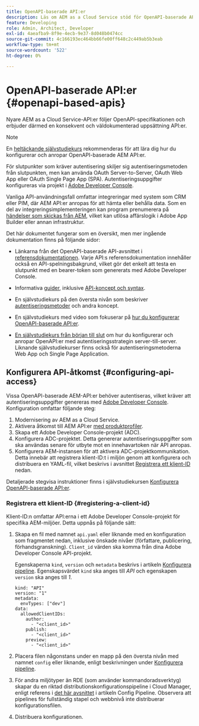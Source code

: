 ```yaml
---
title: OpenAPI-baserade API:er
description: Läs om AEM as a Cloud Service stöd för OpenAPI-baserade API:er
feature: Developing
role: Admin, Architect, Developer
exl-id: 4aeafba9-8f9e-4ecb-9e37-8d048b0474cc
source-git-commit: 4c166193ec464bb66fe00ff648c2c449ab5b3eab
workflow-type: tm+mt
source-wordcount: '522'
ht-degree: 0%

---
```


# OpenAPI-baserade API:er {#openapi-based-apis}

Nyare AEM as a Cloud Service-API:er följer OpenAPI-specifikationen och erbjuder därmed en konsekvent och väldokumenterad uppsättning API:er.

>[!NOTE]
>
> En [heltäckande självstudiekurs](https://experienceleague.adobe.com/sv/docs/experience-manager-learn/cloud-service/aem-apis/invoke-openapi-based-aem-apis) rekommenderas för att lära dig hur du konfigurerar och anropar OpenAPI-baserade AEM API:er.

För slutpunkter som kräver autentisering skiljer sig autentiseringsmetoden från slutpunkten, men kan använda OAuth Server-to-Server, OAuth Web App eller OAuth Single Page App (SPA). Autentiseringsuppgifter konfigureras via projekt i [Adobe Developer Console](https://developer.adobe.com/developer-console/).

Vanliga API-användningsfall omfattar integreringar med system som CRM eller PIM, där AEM API:er anropas för att hämta eller behålla data. Som en del av integreringsimplementeringen kan program prenumerera på [händelser som skickas från AEM](https://experienceleague.adobe.com/sv/docs/experience-manager-learn/cloud-service/aem-eventing/overview), vilket kan utlösa affärslogik i Adobe App Builder eller annan infrastruktur.

Det här dokumentet fungerar som en översikt, men mer ingående dokumentation finns på följande sidor:

* Länkarna från det OpenAPI-baserade API-avsnittet i [referensdokumentationen](https://developer.adobe.com/experience-cloud/experience-manager-apis/). Varje API:s referensdokumentation innehåller också en API-spelningsbakgrund, vilket gör det enkelt att testa en slutpunkt med en bearer-token som genererats med Adobe Developer Console.

* Informativa [guider](https://developer.adobe.com/experience-cloud/experience-manager-apis/guides/), inklusive [API-koncept och syntax](https://developer.adobe.com/experience-cloud/experience-manager-apis/guides/how-to/).

* En självstudiekurs på den översta nivån som beskriver [autentiseringsmetoder](https://experienceleague.adobe.com/sv/docs/experience-manager-learn/cloud-service/aem-apis/openapis/overview#authentication-support) och andra koncept.

* En självstudiekurs med video som fokuserar på [hur du konfigurerar OpenAPI-baserade API:er](https://experienceleague.adobe.com/sv/docs/experience-manager-learn/cloud-service/aem-apis/openapis/setup).

* [En självstudiekurs från början till slut](https://experienceleague.adobe.com/sv/docs/experience-manager-learn/cloud-service/aem-apis/invoke-openapi-based-aem-apis) om hur du konfigurerar och anropar OpenAPI:er med autentiseringsstrategin server-till-server. Liknande självstudiekurser finns också för autentiseringsmetoderna Web App och Single Page Application.

## Konfigurera API-åtkomst {#configuring-api-access}

Vissa OpenAPI-baserade AEM-API:er behöver autentiseras, vilket kräver att autentiseringsuppgifter genereras med [Adobe Developer Console](https://developer.adobe.com/developer-console/). Konfiguration omfattar följande steg:

1. Modernisering av AEM as a Cloud Service.
1. Aktivera åtkomst till AEM API:er [med produktprofiler](/help/onboarding/aem-cs-team-product-profiles.md#aem-product-profiles).
1. Skapa ett Adobe Developer Console-projekt (ADC).
1. Konfigurera ADC-projektet. Detta genererar autentiseringsuppgifter som ska användas senare för utbyte mot en innehavartoken när API anropas.
1. Konfigurera AEM-instansen för att aktivera ADC-projektkommunikation. Detta innebär att registrera klient-ID:t i miljön genom att konfigurera och distribuera en YAML-fil, vilket beskrivs i avsnittet [Registrera ett klient-ID](#registering-a-client-id) nedan.

Detaljerade stegvisa instruktioner finns i självstudiekursen [Konfigurera OpenAPI-baserade API:er](https://experienceleague.adobe.com/sv/docs/experience-manager-learn/cloud-service/aem-apis/openapis/setup).

### Registrera ett klient-ID {#registering-a-client-id}

Klient-ID:n omfattar API:erna i ett Adobe Developer Console-projekt för specifika AEM-miljöer. Detta uppnås på följande sätt:

1. Skapa en fil med namnet `api.yaml` eller liknande med en konfiguration som fragmentet nedan, inklusive önskade nivåer (författare, publicering, förhandsgranskning). `Client_id` värden ska komma från dina Adobe Developer Console API-projekt.

   Egenskaperna `kind`, `version` och `metadata` beskrivs i artikeln [Konfigurera pipeline](/help/operations/config-pipeline.md#common-syntax). Egenskapsvärdet `kind` ska anges till *API* och egenskapen `version` ska anges till *1*.

   ```
   kind: "API"
   version: "1"
   metadata:
     envTypes: ["dev"]
   data:
     allowedClientIDs:
       author:
         - "<client_id>"
       publish:
         - "<client_id>"
       preview:
         - "<client_id>"
   ```

1. Placera filen någonstans under en mapp på den översta nivån med namnet `config` eller liknande, enligt beskrivningen under [Konfigurera pipeline](/help/operations/config-pipeline.md#folder-structure).
1. För andra miljötyper än RDE (som använder kommandoradsverktyg) skapar du en riktad distributionskonfigurationspipeline i Cloud Manager, enligt referens i [det här avsnittet](/help/operations/config-pipeline.md#creating-and-managing) i artikeln Config Pipeline. Observera att pipelines för fullständig stapel och webbnivå inte distribuerar konfigurationsfilen.
1. Distribuera konfigurationen.
